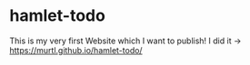 # hamlet-todo

This is my very first Website which I want to publish!
I did it -> https://murtl.github.io/hamlet-todo/
